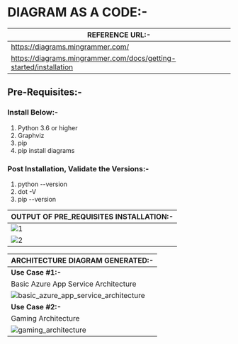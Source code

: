 # DIAGRAM AS A CODE:-

| __REFERENCE URL:-__ |
| --------- |
| https://diagrams.mingrammer.com/ |
| https://diagrams.mingrammer.com/docs/getting-started/installation |

## Pre-Requisites:-

### Install Below:-
1. Python 3.6 or higher
2. Graphviz
3. pip
4. pip install diagrams

### Post Installation, Validate the Versions:-
1. python --version
2. dot -V
3. pip --version

| __OUTPUT OF PRE_REQUISITES INSTALLATION:-__ |
| --------- |
| ![1](https://github.com/user-attachments/assets/93faea3f-0ef4-4e5b-bbbc-7e4590eda7e6) |
| ![2](https://github.com/user-attachments/assets/1de64b3e-7efb-45db-b1ff-4318ad4150c6) |

| __ARCHITECTURE DIAGRAM GENERATED:-__ |
| --------- |
| __Use Case #1:-__ |
| Basic Azure App Service Architecture |
| ![basic_azure_app_service_architecture](https://github.com/user-attachments/assets/dc55c6d5-8910-4f89-9dfc-992ed9180759) |
| __Use Case #2:-__ |
| Gaming Architecture |
| ![gaming_architecture](https://github.com/user-attachments/assets/72bb8ab9-7447-4142-a8b3-37ffefaa0148) |




